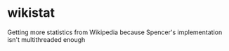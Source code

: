 # wikistat
Getting more statistics from Wikipedia because Spencer's implementation isn't multithreaded enough
